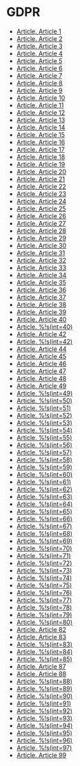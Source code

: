 # GDPR
- [Article. Article 1](articlearticle1.md)
- [Article. Article 2](articlearticle2.md)
- [Article. Article 3](articlearticle3.md)
- [Article. Article 4](articlearticle4.md)
- [Article. Article 5](articlearticle5.md)
- [Article. Article 6](articlearticle6.md)
- [Article. Article 7](articlearticle7.md)
- [Article. Article 8](articlearticle8.md)
- [Article. Article 9](articlearticle9.md)
- [Article. Article 10](articlearticle10.md)
- [Article. Article 11](articlearticle11.md)
- [Article. Article 12](articlearticle12.md)
- [Article. Article 13](articlearticle13.md)
- [Article. Article 14](articlearticle14.md)
- [Article. Article 15](articlearticle15.md)
- [Article. Article 16](articlearticle16.md)
- [Article. Article 17](articlearticle17.md)
- [Article. Article 18](articlearticle18.md)
- [Article. Article 19](articlearticle19.md)
- [Article. Article 20](articlearticle20.md)
- [Article. Article 21](articlearticle21.md)
- [Article. Article 22](articlearticle22.md)
- [Article. Article 23](articlearticle23.md)
- [Article. Article 24](articlearticle24.md)
- [Article. Article 25](articlearticle25.md)
- [Article. Article 26](articlearticle26.md)
- [Article. Article 27](articlearticle27.md)
- [Article. Article 28](articlearticle28.md)
- [Article. Article 29](articlearticle29.md)
- [Article. Article 30](articlearticle30.md)
- [Article. Article 31](articlearticle31.md)
- [Article. Article 32](articlearticle32.md)
- [Article. Article 33](articlearticle33.md)
- [Article. Article 34](articlearticle34.md)
- [Article. Article 35](articlearticle35.md)
- [Article. Article 36](articlearticle36.md)
- [Article. Article 37](articlearticle37.md)
- [Article. Article 38](articlearticle38.md)
- [Article. Article 39](articlearticle39.md)
- [Article. Article 40](articlearticle40.md)
- [Article. %!s(int=40)](article%!s(int=40).md)
- [Article. Article 42](articlearticle42.md)
- [Article. %!s(int=42)](article%!s(int=42).md)
- [Article. Article 44](articlearticle44.md)
- [Article. Article 45](articlearticle45.md)
- [Article. Article 46](articlearticle46.md)
- [Article. Article 47](articlearticle47.md)
- [Article. Article 48](articlearticle48.md)
- [Article. Article 49](articlearticle49.md)
- [Article. %!s(int=49)](article%!s(int=49).md)
- [Article. %!s(int=50)](article%!s(int=50).md)
- [Article. %!s(int=51)](article%!s(int=51).md)
- [Article. %!s(int=52)](article%!s(int=52).md)
- [Article. %!s(int=53)](article%!s(int=53).md)
- [Article. %!s(int=54)](article%!s(int=54).md)
- [Article. %!s(int=55)](article%!s(int=55).md)
- [Article. %!s(int=56)](article%!s(int=56).md)
- [Article. %!s(int=57)](article%!s(int=57).md)
- [Article. %!s(int=58)](article%!s(int=58).md)
- [Article. %!s(int=59)](article%!s(int=59).md)
- [Article. %!s(int=60)](article%!s(int=60).md)
- [Article. %!s(int=61)](article%!s(int=61).md)
- [Article. %!s(int=62)](article%!s(int=62).md)
- [Article. %!s(int=63)](article%!s(int=63).md)
- [Article. %!s(int=64)](article%!s(int=64).md)
- [Article. %!s(int=65)](article%!s(int=65).md)
- [Article. %!s(int=66)](article%!s(int=66).md)
- [Article. %!s(int=67)](article%!s(int=67).md)
- [Article. %!s(int=68)](article%!s(int=68).md)
- [Article. %!s(int=69)](article%!s(int=69).md)
- [Article. %!s(int=70)](article%!s(int=70).md)
- [Article. %!s(int=71)](article%!s(int=71).md)
- [Article. %!s(int=72)](article%!s(int=72).md)
- [Article. %!s(int=73)](article%!s(int=73).md)
- [Article. %!s(int=74)](article%!s(int=74).md)
- [Article. %!s(int=75)](article%!s(int=75).md)
- [Article. %!s(int=76)](article%!s(int=76).md)
- [Article. %!s(int=77)](article%!s(int=77).md)
- [Article. %!s(int=78)](article%!s(int=78).md)
- [Article. %!s(int=79)](article%!s(int=79).md)
- [Article. %!s(int=80)](article%!s(int=80).md)
- [Article. Article 82](articlearticle82.md)
- [Article. Article 83](articlearticle83.md)
- [Article. %!s(int=83)](article%!s(int=83).md)
- [Article. %!s(int=84)](article%!s(int=84).md)
- [Article. %!s(int=85)](article%!s(int=85).md)
- [Article. Article 87](articlearticle87.md)
- [Article. Article 88](articlearticle88.md)
- [Article. %!s(int=88)](article%!s(int=88).md)
- [Article. %!s(int=89)](article%!s(int=89).md)
- [Article. %!s(int=90)](article%!s(int=90).md)
- [Article. %!s(int=91)](article%!s(int=91).md)
- [Article. %!s(int=92)](article%!s(int=92).md)
- [Article. %!s(int=93)](article%!s(int=93).md)
- [Article. %!s(int=94)](article%!s(int=94).md)
- [Article. %!s(int=95)](article%!s(int=95).md)
- [Article. %!s(int=96)](article%!s(int=96).md)
- [Article. %!s(int=97)](article%!s(int=97).md)
- [Article. Article 99](articlearticle99.md)